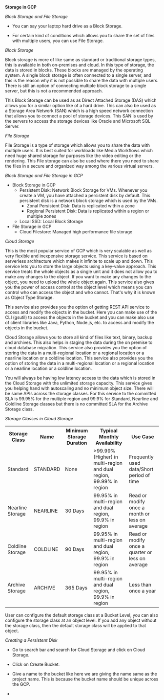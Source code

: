 **Storage in GCP**

*Block Storage and File Storage*

- You can say your laptop hard drive as a Block Storage.

- For certain kind of conditions which allows you to share the set of files with multiple users, you can use File Storage.

*Block Storage*

Block storage is more of like same as standard or traditional storage types, this is available in both on-premises and cloud. In this type of storage, the data is stored in blocks. These blocks are managed by the operating system. A single block storage is often connected to a single server, and this is the reason why it is not possible to share the data with multiple users. There is still an option of connecting multiple block storage to a single server, but this is not a recommended approach.

This Block Storage can be used as as Direct Attached Storage (DAS) which allows you for a similar option like of a hard drive. This can also be used as a Storage Area Network (SAN) which is a high speed network connection that allows you to connect a pool of storage devices. This SAN is used by the servers to access the storage devices like Oracle and Microsoft SQL Server.

*File Storage*

File Storage is a type of storage which allows you to share the data with multiple users. It is best suited for workloads like Media Workflows which need huge shared storage for purposes like the video editing or the rendering. This File storage can also be used where there you need to share the files in a secure and organized way among the various virtual servers.

*Block Storage and File Storage in GCP*

- Block Storage in GCP
  - Persistent Disk: Network Block Storage for VMs. Whenever you create a VM, you have attached a persistent disk by default. This persistent disk is a network block storage which is used by the VMs. 
    - Zonal Persistent Disk: Data is replicated within a zone
    - Regional Persistent Disk: Data is replicated within a region or multiple zones
  - Local SSD: Local Block Storage
- File Storage in GCP
  - Cloud Filestore: Managed high performance file storage

*Cloud Storage*

This is the most popular service of GCP which is very scalable as well as very flexible and inexpensive storage service. This service is based on serverless architecture which makes it infinite to scale up and down. This service lets you to store the large objects using a key-value approach. This service treats the whole objects as a single unit and it does not allow you to make any changes to the object. If you want to make any changes to the object, you need to upload the whole object again. This service also gives you the power of access control at the object level which means you can control who can access the object and who cannot. That's why it is known as Object Type Storage.

This service also provides you the option of getting REST API service to access and modify the objects in the bucket. Here you can make use of the CLI (gsutil) to access the objects in the bucket and you can make also use of client libraries like Java, Python, Node.js, etc. to access and modify the objects in the bucket.

Cloud Storage allows you to store all kind of files like text, binary, backup and archives. This also helps in staging the data during the on premise to cloud database migration. This service also provides you the option of storing the data in a multi-regional location or a regional location or a nearline location or a coldline location. This service also provides you the option of storing the data in a multi-regional location or a regional location or a nearline location or a coldline location.

You will always be having low latency access to the data which is stored in the Cloud Storage with the unlimited storage capacity. This service gives you helping hand with autoscaling and no minimum object size. There will be same APIs across the storage classes. For this service to the committed SLA is 99.95% for the multiple region and 99.9% for Standard, Nearline and Coldline Storage classes but there is no committed SLA for the Archive Storage class.

*Storage Classes in Cloud Storage*

<table>
<tr>
<th>Storage Class</th>
<th>Name</th>
<th>Minimum Storage Duration</th>
<th>Typical Monthly Availability</th>
<th>Use Case</th>
</tr>
<tr>
<td>Standard</td>
<td>STANDARD</td>
<td>None</td>
<td>>99.99% (Higher) in multi-region and dual region, 99.99% in region</td>
<td>Frequently used data/Short period of time</td>
</tr>
<tr>
<td>Nearline Storage</td>
<td>NEARLINE</td>
<td>30 Days</td>
<td>99.95% in multi-region and dual region, 99.9% in region</td>
<td>Read or modify once a month or less on average</td>
</tr>
<tr>
<td>Coldline Storage</td>
<td>COLDLINE</td>
<td>90 Days</td>
<td>99.95% in multi-region and dual region, 99.9% in region</td>
<td>Read or modify once a quarter or less on average</td>
</tr>
<tr>
<td>Archive Storage</td>
<td>ARCHIVE</td>
<td>365 Days</td>
<td>99.95% in multi-region and dual region, 99.9% in region</td>
<td>Less than once a year</td>
</tr>
</table>

User can configure the default storage class at a Bucket Level, you can also configure the storage class at an object level. If you add any object without the storage class, then the default storage class will be applied to that object.

*Creating a Persistent Disk*

- Go to search bar and search for Cloud Storage and click on Cloud Storage.

- Click on Create Bucket.

- Give a name to the bucket like here we are giving the name same as the project name. This is because the bucket name should be unique across the GCP.

- 